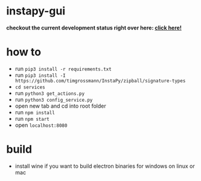 # instapy-gui

**checkout the current development status right over here: [click here!](https://instapy.felixbreuer.me/)**

# how to

* run `pip3 install -r requirements.txt`
* run `pip3 install -I https://github.com/timgrossmann/InstaPy/zipball/signature-types`
* `cd services`
* run `python3 get_actions.py`
* run `python3 config_service.py`
* open new tab and cd into root folder
* run `npm install`
* run `npm start`
* open `localhost:8080`

# build

- install wine if you want to build electron binaries for windows on linux or mac
